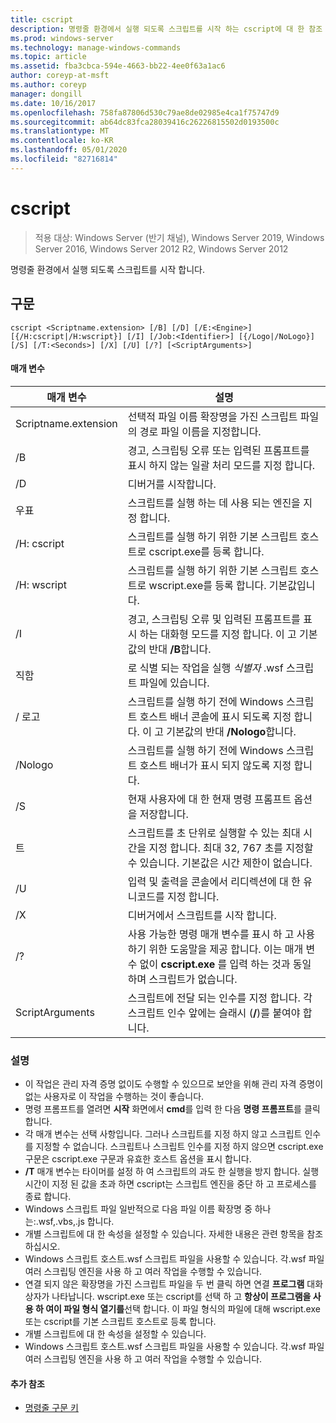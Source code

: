 ```yaml
---
title: cscript
description: 명령줄 환경에서 실행 되도록 스크립트를 시작 하는 cscript에 대 한 참조 항목입니다.
ms.prod: windows-server
ms.technology: manage-windows-commands
ms.topic: article
ms.assetid: fba3cbca-594e-4663-bb22-4ee0f63a1ac6
author: coreyp-at-msft
ms.author: coreyp
manager: dongill
ms.date: 10/16/2017
ms.openlocfilehash: 758fa87806d530c79ae8de02985e4ca1f75747d9
ms.sourcegitcommit: ab64dc83fca28039416c26226815502d0193500c
ms.translationtype: MT
ms.contentlocale: ko-KR
ms.lasthandoff: 05/01/2020
ms.locfileid: "82716814"
---
```

# <a name="cscript"></a>cscript

> 적용 대상: Windows Server (반기 채널), Windows Server 2019, Windows Server 2016, Windows Server 2012 R2, Windows Server 2012

명령줄 환경에서 실행 되도록 스크립트를 시작 합니다.

## <a name="syntax"></a>구문
```
cscript <Scriptname.extension> [/B] [/D] [/E:<Engine>] [{/H:cscript|/H:wscript}] [/I] [/Job:<Identifier>] [{/Logo|/NoLogo}] [/S] [/T:<Seconds>] [/X] [/U] [/?] [<ScriptArguments>]
```
#### <a name="parameters"></a>매개 변수

|      매개 변수       |                                                                      설명                                                                       |
|----------------------|--------------------------------------------------------------------------------------------------------------------------------------------------------|
| Scriptname.extension |                                 선택적 파일 이름 확장명을 가진 스크립트 파일의 경로 파일 이름을 지정합니다.                                 |
|          /B          |                                경고, 스크립팅 오류 또는 입력된 프롬프트를 표시 하지 않는 일괄 처리 모드를 지정 합니다.                                |
|          /D          |                                                                  디버거를 시작합니다.                                                                  |
|     우표<Engine>      |                                                  스크립트를 실행 하는 데 사용 되는 엔진을 지정 합니다.                                                  |
|      /H: cscript      |                                         스크립트를 실행 하기 위한 기본 스크립트 호스트로 cscript.exe를 등록 합니다.                                          |
|      /H: wscript      |                               스크립트를 실행 하기 위한 기본 스크립트 호스트로 wscript.exe를 등록 합니다. 기본값입니다.                               |
|          /I          |        경고, 스크립팅 오류 및 입력된 프롬프트를 표시 하는 대화형 모드를 지정 합니다. 이 고 기본값의 반대 **/B**합니다.         |
|  직함<Identifier>   |                                             로 식별 되는 작업을 실행 *식별자* .wsf 스크립트 파일에 있습니다.                                             |
|        / 로고         | 스크립트를 실행 하기 전에 Windows 스크립트 호스트 배너 콘솔에 표시 되도록 지정 합니다. 이 고 기본값의 반대 **/Nologo**합니다. |
|       /Nologo        |                                 스크립트를 실행 하기 전에 Windows 스크립트 호스트 배너가 표시 되지 않도록 지정 합니다.                                 |
|          /S          |                                             현재 사용자에 대 한 현재 명령 프롬프트 옵션을 저장합니다.                                             |
|     트<Seconds>     |            스크립트를 초 단위로 실행할 수 있는 최대 시간을 지정 합니다. 최대 32, 767 초를 지정할 수 있습니다. 기본값은 시간 제한이 없습니다.             |
|          /U          |                                      입력 및 출력을 콘솔에서 리디렉션에 대 한 유니코드를 지정 합니다.                                       |
|          /X          |                                                           디버거에서 스크립트를 시작 합니다.                                                           |
|          /?          |  사용 가능한 명령 매개 변수를 표시 하 고 사용 하기 위한 도움말을 제공 합니다. 이는 매개 변수 없이 **cscript.exe** 를 입력 하는 것과 동일 하며 스크립트가 없습니다.  |
|   ScriptArguments    |                        스크립트에 전달 되는 인수를 지정 합니다. 각 스크립트 인수 앞에는 슬래시 (**/**)를 붙여야 합니다.                         |

### <a name="remarks"></a>설명
-   이 작업은 관리 자격 증명 없이도 수행할 수 있으므로 보안을 위해 관리 자격 증명이 없는 사용자로 이 작업을 수행하는 것이 좋습니다.
-   명령 프롬프트를 열려면 **시작** 화면에서 **cmd**를 입력 한 다음 **명령 프롬프트**를 클릭 합니다.
-   각 매개 변수는 선택 사항입니다. 그러나 스크립트를 지정 하지 않고 스크립트 인수를 지정할 수 없습니다. 스크립트나 스크립트 인수를 지정 하지 않으면 cscript.exe 구문은 cscript.exe 구문과 유효한 호스트 옵션을 표시 합니다.
-   **/T** 매개 변수는 타이머를 설정 하 여 스크립트의 과도 한 실행을 방지 합니다. 실행 시간이 지정 된 값을 초과 하면 cscript는 스크립트 엔진을 중단 하 고 프로세스를 종료 합니다.
-   Windows 스크립트 파일 일반적으로 다음 파일 이름 확장명 중 하나는:.wsf,.vbs,.js 합니다.
-   개별 스크립트에 대 한 속성을 설정할 수 있습니다. 자세한 내용은 관련 항목을 참조 하십시오.
-   Windows 스크립트 호스트.wsf 스크립트 파일을 사용할 수 있습니다. 각.wsf 파일 여러 스크립팅 엔진을 사용 하 고 여러 작업을 수행할 수 있습니다.
-   연결 되지 않은 확장명을 가진 스크립트 파일을 두 번 클릭 하면 연결 **프로그램** 대화 상자가 나타납니다. wscript.exe 또는 cscript를 선택 하 고 **항상이 프로그램을 사용 하 여이 파일 형식 열기를**선택 합니다. 이 파일 형식의 파일에 대해 wscript.exe 또는 cscript를 기본 스크립트 호스트로 등록 합니다.
-   개별 스크립트에 대 한 속성을 설정할 수 있습니다.
-   Windows 스크립트 호스트.wsf 스크립트 파일을 사용할 수 있습니다. 각.wsf 파일 여러 스크립팅 엔진을 사용 하 고 여러 작업을 수행할 수 있습니다.

####  <a name="additional-references"></a>추가 참조

- [명령줄 구문 키](command-line-syntax-key.md)
